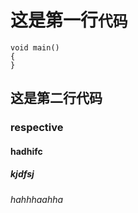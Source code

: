 # 这是第一行`代码`
```
void main()
{
}
```
## 这是第二行代码
### respective
#### hadhifc
##### kjdfsj
###### hahhhaahha
